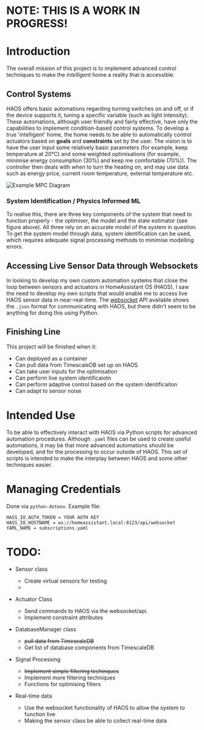 # NOTE: THIS IS A WORK IN PROGRESS!



# Introduction
The overall mission of this project is to implement advanced control techniques to make the *intelligent* home a reality that is accessible. 

## Control Systems
HAOS offers basic automations regarding turning switches on and off, or if the device supports it, tuning a specific variable (such as light intensity). These automations, although user friendly and fairly effective, have only the capabilities to implement condition-based control systems. To develop a true 'intelligent' home, the home needs to be able to automatically control actuators based on **goals** and **constraints** set by the user. The vision is to have the user input some relatively basic parameters (for example, keep temperature at 20°C) and some weighted optimisations (for example, minimise energy consumption (30%) and keep me comfortable (70%)). The controller then deals with _when_ to turn the heating on, and may use data such as energy price, current room temperature, external temperature etc. 

![Example MPC Diagram](https://www.researchgate.net/profile/Timothy-Teatro/publication/317881347/figure/fig1/AS:613449121931324@1523269076591/A-block-diagram-for-a-system-with-MPC-controller_W640.jpg)

### System Identification / Physics Informed ML
To realise this, there are three key components of the system that need to function properly - the optimiser, the model and the state estimator (see figure above). All three rely on an accurate model of the system in question. To get the system model through data, system identification can be used, which requires adequate signal processing methods to minimise modelling errors. 



## Accessing Live Sensor Data through Websockets
In looking to develop my own custom automation systems that close the loop between sensors and actuators in HomeAssistant OS (HAOS), I saw the need to develop my own scripts that would enable me to access live HAOS sensor data in near-real-time. The [websocket](https://developers.home-assistant.io/docs/api/websocket/#validate-config) API available shows the `.json` format for communicating with HAOS, but there didn't seem to be anything for doing this using Python. 


## Finishing Line
This project will be finished when it:
- Can deployed as a container
- Can pull data from TimescaleDB set up on HAOS
- Can take user inputs for the optimisation
- Can perform live system identificaiotn
- Can perform adaptive control based on the system identificaiton
- Can adapt to sensor noise

# Intended Use
To be able to effectively interact with HAOS via Python scripts for advanced automation procedures. Although `.yaml` files can be used to create useful automations, it may be that more advanced automations should be developed, and for the processing to occur outside of HAOS. This set of scripts is intended to make the interplay between HAOS and some other techniques easier.

# Managing Credentials

Done via `python-dotenv`. Example file:
```
HASS_IO_AUTH_TOKEN = YOUR AUTH KEY
HASS_IO_HOSTNAME = ws://homeassistant.local:8123/api/websocket
YAML_NAME = subscriptions.yaml
```

# TODO:
- Sensor class
    - Create virtual sensors for testing
    - 

- Actuator Class
    - Send commands to HAOS via the websocket/api.
    - Implement constraint attributes

- DatabaseManager class
    - ~~pull data from TimescaleDB~~
    - Get list of database components from TimescaleDB

- Signal Processing
    - ~~Implement simple filtering techinques~~
    - Implement more filtering techniques
    - Functions for optimising filters

- Real-time data
    - Use the websocket functionality of HAOS to allow the system to function live
    - Making the sensor class be able to collect real-time data

